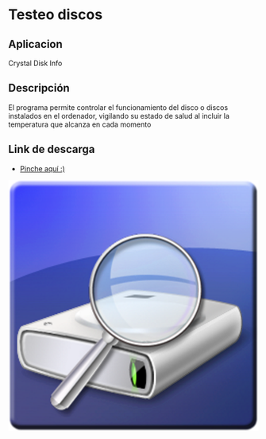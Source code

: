 # Testeo discos
## Aplicacion
Crystal Disk Info
## Descripción
El programa permite controlar el funcionamiento del disco o discos instalados en el ordenador, vigilando su estado de salud al incluir la temperatura que alcanza en cada momento
## Link de descarga
- [Pinche aquí :)](https://crystalmark.info/en/software/crystaldiskinfo/)

![image](crystal.png)
